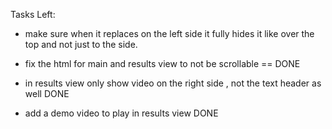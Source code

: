 Tasks Left:
- make sure when it replaces on the left side it fully hides it like over the top and not just to the side.



- fix the html for main and results view to not be scrollable == DONE
- in results view only show video on the right side , not the text header as well DONE

- add a demo video to play in results view DONE


